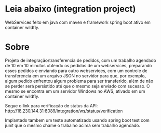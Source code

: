 # Leia abaixo (integration project)

WebServices feito em java com maven e framework spring boot ativo em container wildfly.

# Sobre

Projeto de integração/transferencia de pedidos, com um trabalho agendado de 10 em 10 minutos obtendo os pedidos de um webservices,
preparando esses pedidos e enviando para outro webservices, com um controle de transferencia em um arquivo JSON no servidor para que, por exemplo,
algum pedido enfrentou algum problema para ser transferido, além de não se perder será persistido até que o mesmo seja enviado com sucesso.
O mesmo se encontra em um servidor Windows no AWS, ativado em um container wildfly.

Segue o link para verificação de status da API: http://18.230.144.31:8089/integration/ws/status/verification


Implantado tambem um teste automatizado usando spring boot test com junit que o mesmo chame o trabalho acima sem trabalho agendado.
